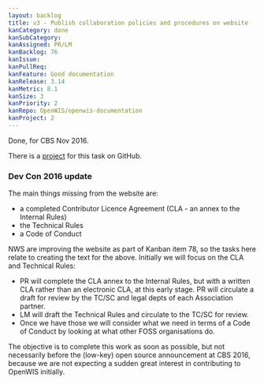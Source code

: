 ```yaml
---
layout: backlog
title: v3 - Publish collaboration policies and procedures on website
kanCategory: done
kanSubCategory:
kanAssigned: PR/LM
kanBacklog: 76
kanIssue:
kanPullReq:
kanFeature: Good documentation
kanRelease: 3.14
kanMetric: 8.1
kanSize: 3
kanPriority: 2
kanRepo: OpenWIS/openwis-documentation
kanProject: 2
---
```

Done, for CBS Nov 2016.

There is a [project](https://github.com/OpenWIS/openwis-documentation/projects/2) for this task on GitHub.

### Dev Con 2016 update

The main things missing from the website are:

  - a completed Contributor Licence Agreement (CLA - an annex to the Internal Rules)
  - the Technical Rules
  - a Code of Conduct

NWS are improving the website as part of Kanban item 78, so the tasks here relate to creating the text for the above.  Initially we will focus on the CLA and Technical Rules:

  - PR will complete the CLA annex to the Internal Rules, but with a written CLA rather than an electronic CLA, at this early stage.  PR will circulate a draft for review by the TC/SC and legal depts of each Association partner.
  - LM will draft the Technical Rules and circulate to the TC/SC for review.
  - Once we have those we will consider what we need in terms of a Code of Conduct by looking at what other FOSS organisations do.

The objective is to complete this work as soon as possible, but not necessarily before the (low-key) open source announcement at CBS 2016, because we are not expecting a sudden great interest in contributing to OpenWIS initially.
